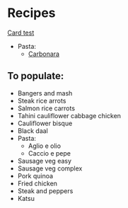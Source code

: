 # Recipes

[Card test](./recipes/steak-rice-carrots.html)

- Pasta:
    - [Carbonara](./recipes/carbonara)

## To populate:
- Bangers and mash
- Steak rice arrots
- Salmon rice carrots
- Tahini cauliflower cabbage chicken
- Cauliflower bisque
- Black daal
- Pasta:
    - Aglio e olio
    - Caccio e pepe
- Sausage veg easy
- Sausage veg complex
- Pork quinoa
- Fried chicken
- Steak and peppers
- Katsu
